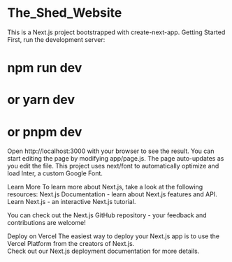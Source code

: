 # The_Shed_Website

This is a Next.js project bootstrapped with create-next-app.  Getting Started First, run the development server:  

# npm run dev 
# or yarn dev 
# or pnpm dev 

Open http://localhost:3000 with your browser to see the result.  You can start editing the page by modifying app/page.js. The page auto-updates as you edit the file.  This project uses next/font to automatically optimize and load Inter, a custom Google Font.  

Learn More To learn more about Next.js, take a look at the following resources:  Next.js Documentation - learn about Next.js features and API. Learn Next.js - an interactive Next.js tutorial. 

You can check out the Next.js GitHub repository - your feedback and contributions are welcome!  

Deploy on Vercel The easiest way to deploy your Next.js app is to use the Vercel Platform from the creators of Next.js.  
Check out our Next.js deployment documentation for more details.

